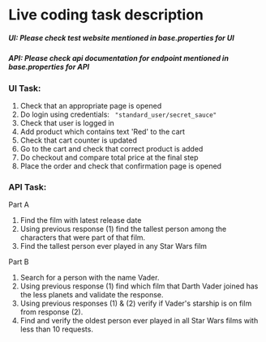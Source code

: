 # Live coding task description

##### UI:  Please check test website mentioned in *base.properties* for UI
##### API: Please check api documentation for endpoint mentioned in *base.properties* for API

### UI Task:
1. Check that an appropriate page is opened
2. Do login using credentials: 
  ``` "standard_user/secret_sauce"```
3. Check that user is logged in
4. Add product which contains text 'Red' to the cart
5. Check that cart counter is updated
6. Go to the cart and check that correct product is added
7. Do checkout and compare total price at the final step
8. Place the order and check that confirmation page is opened

### API Task:
Part A
1. Find the film with latest release date
2. Using previous response (1) find the tallest person among the characters that were part of that film.
3. Find the tallest person ever played in any Star Wars film

Part B
1. Search for a person with the name Vader.
2. Using previous response (1) find which film that Darth Vader joined has the less planets and validate the response.
3. Using previous responses (1) & (2) verify if Vader's starship is on film from response (2).
4. Find and verify the oldest person ever played in all Star Wars films with less than 10 requests.
